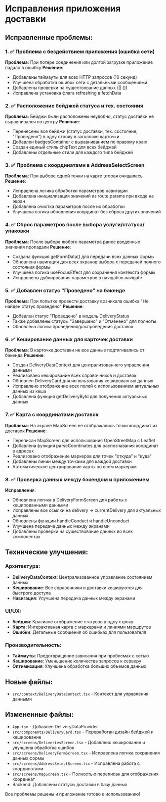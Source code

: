 # Исправления приложения доставки

## Исправленные проблемы:

### 1. ✅ Проблема с бездействием приложения (ошибка сети)
**Проблема**: При потере соединения или долгой загрузке приложение падало в ошибку
**Решение**: 
- Добавлены таймауты для всех HTTP запросов (10 секунд)
- Улучшена обработка ошибок сети с детальными сообщениями
- Добавлены проверки на существование данных (|| [])
- Исправлена установка флага refreshing в fetchData

### 2. ✅ Расположение бейджей статуса и тех. состояния
**Проблема**: Бейджи были расположены неудобно, статус доставки не выравнивался по центру
**Решение**:
- Перенесены все бейджи (статус доставки, тех. состояние, "Проведено") в одну строку в заголовке карточки
- Добавлен badgesContainer с выравниванием по правому краю
- Создан единый стиль chipText для всех бейджей
- Добавлены отдельные стили для каждого типа бейджей

### 3. ✅ Проблема с координатами в AddressSelectScreen
**Проблема**: При выборе одной точки на карте вторая очищалась
**Решение**:
- Исправлена логика обработки параметров навигации
- Добавлена инициализация значений из route.params при входе на экран
- Добавлена очистка параметров после их обработки
- Улучшена логика обновления координат без сброса других значений

### 4. ✅ Сброс параметров после выбора услуги/статуса/упаковки
**Проблема**: После выбора любого параметра ранее введенные значения пропадали
**Решение**:
- Создана функция getFormData() для передачи всех данных формы
- Обновлена навигация для всех экранов выбора с передачей полного состояния формы
- Улучшена логика useFocusEffect для сохранения контекста формы
- Исправлены дублирования параметров в navigation.navigate

### 5. ✅ Добавлен статус "Проведено" на бэкенде
**Проблема**: При попытке провести доставку возникала ошибка "Не найден статус проведено"
**Решение**:
- Добавлен статус "Проведено" в модель DeliveryStatus
- Также добавлены статусы "Завершено" и "Отменено" для полноты
- Обновлена логика проведения/распроведения доставок

### 6. ✅ Кеширование данных для карточек доставки
**Проблема**: В карточке доставки не все данные подтягивались от бэкенда
**Решение**:
- Создан DeliveryDataContext для централизованного управления данными
- Реализовано кеширование всех справочников и доставок
- Обновлен DeliveryCard для использования кешированных данных
- Исправлено отображение всех полей с использованием актуальных данных из кеша
- Добавлена функция getDeliveryById для получения актуальных данных

### 7. ✅ Карта с координатами доставок
**Проблема**: На экране MapScreen не отображались точки координат из доставок
**Решение**:
- Переписан MapScreen для использования OpenStreetMap с Leaflet
- Добавлена функция parseCoordinates для распознавания координат в адресах
- Реализовано отображение маркеров для точек "откуда" и "куда"
- Добавлены линии между точками для каждой доставки
- Автоматическое центрирование карты по всем маркерам

### 8. ✅ Проверка данных между бэкендом и приложением
**Исправления**:
- Обновлена логика в DeliveryFormScreen для работы с кешированными данными
- Исправлены все ссылки на delivery -> currentDelivery для актуальных данных
- Обновлены функции handleConduct и handleUnconduct
- Улучшена передача данных между экранами
- Добавлены проверки на существование данных во всех компонентах

## Технические улучшения:

### Архитектура:
- **DeliveryDataContext**: Централизованное управление состоянием данных
- **Кеширование**: Все справочники и доставки кешируются для быстрого доступа
- **Навигация**: Улучшена передача данных между экранами

### UI/UX:
- **Бейджи**: Красивое отображение статусов в одну строку
- **Карта**: Интерактивная карта с маркерами и линиями маршрутов
- **Ошибки**: Детальные сообщения об ошибках для пользователя

### Производительность:
- **Таймауты**: Предотвращение зависания при проблемах с сетью
- **Кеширование**: Уменьшение количества запросов к серверу
- **Оптимизация**: Улучшена обработка больших объемов данных

## Новые файлы:
- `src/context/DeliveryDataContext.tsx` - Контекст для управления данными

## Измененные файлы:
- `App.tsx` - Добавлен DeliveryDataProvider
- `src/components/DeliveryCard.tsx` - Переработан дизайн бейджей и кеширование
- `src/screens/DeliveriesScreen.tsx` - Добавлено кеширование и улучшена обработка ошибок
- `src/screens/DeliveryFormScreen.tsx` - Исправлена логика сохранения данных формы
- `src/screens/AddressSelectScreen.tsx` - Исправлена работа с координатами
- `src/screens/MapScreen.tsx` - Полностью переписан для отображения координат
- Backend: Добавлены статусы доставки в базу данных

Все проблемы решены и приложение готово к использованию!

